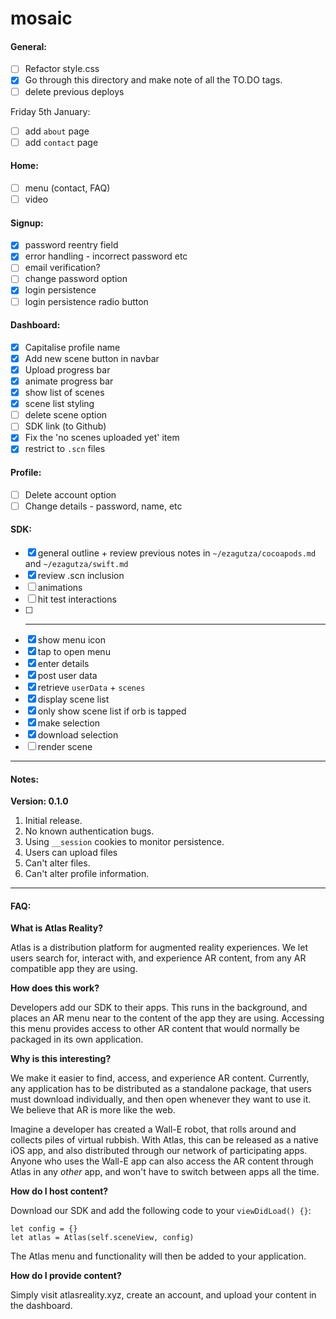 # mosaic

#### General:

- [ ] Refactor style.css
- [x] Go through this directory and make note of all the TO.DO tags.
- [ ] delete previous deploys

Friday 5th January:

- [ ] add `about` page
- [ ] add `contact` page

#### Home:

- [ ] menu (contact, FAQ)
- [ ] video

#### Signup:

- [x] password reentry field
- [x] error handling - incorrect password etc
- [ ] email verification?
- [ ] change password option
- [x] login persistence
- [ ] login persistence radio button

#### Dashboard:

- [x] Capitalise profile name
- [x] Add new scene button in navbar
- [x] Upload progress bar
- [x] animate progress bar
- [x] show list of scenes
- [x] scene list styling
- [ ] delete scene option
- [ ] SDK link (to Github)
- [x] Fix the 'no scenes uploaded yet' item
- [x] restrict to `.scn` files

#### Profile:

- [ ] Delete account option
- [ ] Change details - password, name, etc

#### SDK:

- [x] general outline + review previous notes in `~/ezagutza/cocoapods.md` and `~/ezagutza/swift.md`
- [x] review .scn inclusion
- [ ] animations
- [ ] hit test interactions
- [ ] --------------------------
- [x] show menu icon
- [x] tap to open menu
- [x] enter details
- [x] post user data
- [x] retrieve `userData` + `scenes`
- [x] display scene list
- [x] only show scene list if orb is tapped
- [x] make selection
- [x] download selection
- [ ] render scene

----

#### Notes:

**Version: 0.1.0**

1. Initial release.
2. No known authentication bugs.
3. Using `__session` cookies to monitor persistence.
4. Users can upload files
5. Can't alter files.
6. Can't alter profile information.


----

#### FAQ:

**What is Atlas Reality?**

Atlas is a distribution platform for augmented reality experiences. We let users search for, interact with, and experience AR content, from
any AR compatible app they are using.

**How does this work?**

Developers add our SDK to their apps. This runs in the background, and places an AR menu near to the content of the app they are using. Accessing
this menu provides access to other AR content that would normally be packaged in its own application.

**Why is this interesting?**

We make it easier to find, access, and experience AR content. Currently, any application has to be distributed as a standalone package, that users
must download individually, and then open whenever they want to use it. We believe that AR is more like the web.

Imagine a developer has created a Wall-E robot, that rolls around and collects piles of virtual rubbish. With Atlas, this can be released as a native iOS app,
and also distributed through our network of participating apps. Anyone who uses the Wall-E app can also access the AR content through Atlas in any _other_ app,
and won't have to switch between apps all the time.

**How do I host content?**

Download our SDK and add the following code to your `viewDidLoad() {}`:

    let config = {}
    let atlas = Atlas(self.sceneView, config)

The Atlas menu and functionality will then be added to your application.

**How do I provide content?**

Simply visit atlasreality.xyz, create an account, and upload your content in the dashboard.






















<!--  -->
